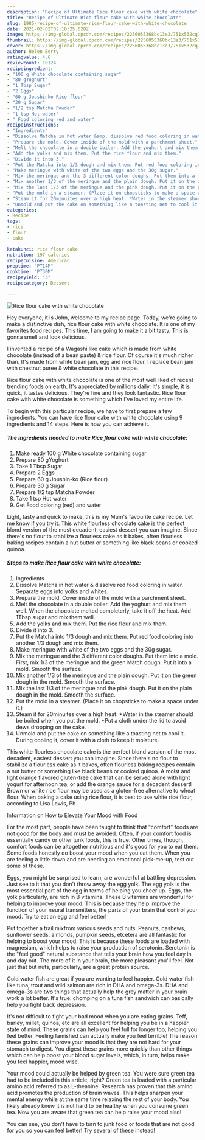 ```yaml
---
description: "Recipe of Ultimate Rice flour cake with white chocolate"
title: "Recipe of Ultimate Rice flour cake with white chocolate"
slug: 1985-recipe-of-ultimate-rice-flour-cake-with-white-chocolate
date: 2021-02-02T02:10:25.628Z
image: https://img-global.cpcdn.com/recipes/2256055368bc13e3/751x532cq70/rice-flour-cake-with-white-chocolate-recipe-main-photo.jpg
thumbnail: https://img-global.cpcdn.com/recipes/2256055368bc13e3/751x532cq70/rice-flour-cake-with-white-chocolate-recipe-main-photo.jpg
cover: https://img-global.cpcdn.com/recipes/2256055368bc13e3/751x532cq70/rice-flour-cake-with-white-chocolate-recipe-main-photo.jpg
author: Helen Berry
ratingvalue: 4.6
reviewcount: 10124
recipeingredient:
- "100 g White chocolate containing sugar"
- "80 gYoghurt"
- "1 Tbsp Sugar"
- "2 Eggs"
- "60 g Joushinko Rice flour"
- "30 g Sugar"
- "1/2 tsp Matcha Powder"
- "1 tsp Hot water"
- " Food coloring red and water"
recipeinstructions:
- "Ingredients"
- "Dissolve Matcha in hot water &amp; dissolve red food coloring in water. Separate eggs into yolks and whites."
- "Prepare the mold. Cover inside of the mold with a parchment sheet."
- "Melt the chocolate in a double boiler. Add the yoghurt and mix them well. When the chocolate melted completerly, take it off the heat. Add 1Tbsp sugar and mix them well."
- "Add the yolks and mix them. Put the rice flour and mix them."
- "Divide it into 3."
- "Put the Matcha into 1/3 dough and mix them. Put red food coloring into another 1/3 dough and mix them."
- "Make meringue with white of the two eggs and the 30g sugar."
- "Mix the meringue and the 3 different color doughs. Put them into a mold. First, mix 1/3 of the meringue and the green Match dough. Put it into a mold. Smooth the surface."
- "Mix another 1/3 of the meringue and the plain dough. Put it on the green dough in the mold. Smooth the surface."
- "Mix the last 1/3 of the meringue and the pink dough. Put it on the plain dough in the mold. Smooth the surface."
- "Put the mold in a steamer. (Place it on chopsticks to make a space under it.)"
- "Steam it for 20minuites over a high heat. *Water in the steamer should be boiled when you put the mold. *Put a cloth under the lid to avoid dews dropping on the cake."
- "Unmold and put the cake on something like a toasting net to cool it. During cooling it, cover it with a cloth to keep it moisture."
categories:
- Recipe
tags:
- rice
- flour
- cake

katakunci: rice flour cake 
nutrition: 197 calories
recipecuisine: American
preptime: "PT14M"
cooktime: "PT30M"
recipeyield: "3"
recipecategory: Dessert

---
```



![Rice flour cake with white chocolate](https://img-global.cpcdn.com/recipes/2256055368bc13e3/751x532cq70/rice-flour-cake-with-white-chocolate-recipe-main-photo.jpg)

Hey everyone, it is John, welcome to my recipe page. Today, we're going to make a distinctive dish, rice flour cake with white chocolate. It is one of my favorites food recipes. This time, I am going to make it a bit tasty. This is gonna smell and look delicious.

I invented a recipe of a Wagashi like cake which is made from white chocolate (instead of a bean paste) &amp; rice flour. Of course it&#39;s much richer than. It&#39;s made from white bean jam, egg and rice flour. I replace bean jam with chestnut puree &amp; white chocolate in this recipe.

Rice flour cake with white chocolate is one of the most well liked of recent trending foods on earth. It's appreciated by millions daily. It's simple, it is quick, it tastes delicious. They're fine and they look fantastic. Rice flour cake with white chocolate is something which I've loved my entire life.


To begin with this particular recipe, we have to first prepare a few ingredients. You can have rice flour cake with white chocolate using 9 ingredients and 14 steps. Here is how you can achieve it.

<!--inarticleads1-->

##### The ingredients needed to make Rice flour cake with white chocolate:

1. Make ready 100 g White chocolate containing sugar
1. Prepare 80 gYoghurt
1. Take 1 Tbsp Sugar
1. Prepare 2 Eggs
1. Prepare 60 g Joushin-ko (Rice flour)
1. Prepare 30 g Sugar
1. Prepare 1/2 tsp Matcha Powder
1. Take 1 tsp Hot water
1. Get  Food coloring (red) and water


Light, tasty and quick to make, this is my Mum&#39;s favourite cake recipe. Let me know if you try it. This white flourless chocolate cake is the perfect blond version of the most decadent, easiest dessert you can imagine. Since there&#39;s no flour to stabilize a flourless cake as it bakes, often flourless baking recipes contain a nut butter or something like black beans or cooked quinoa. 

<!--inarticleads2-->

##### Steps to make Rice flour cake with white chocolate:

1. Ingredients
1. Dissolve Matcha in hot water &amp; dissolve red food coloring in water. Separate eggs into yolks and whites.
1. Prepare the mold. Cover inside of the mold with a parchment sheet.
1. Melt the chocolate in a double boiler. Add the yoghurt and mix them well. When the chocolate melted completerly, take it off the heat. Add 1Tbsp sugar and mix them well.
1. Add the yolks and mix them. Put the rice flour and mix them.
1. Divide it into 3.
1. Put the Matcha into 1/3 dough and mix them. Put red food coloring into another 1/3 dough and mix them.
1. Make meringue with white of the two eggs and the 30g sugar.
1. Mix the meringue and the 3 different color doughs. Put them into a mold. First, mix 1/3 of the meringue and the green Match dough. Put it into a mold. Smooth the surface.
1. Mix another 1/3 of the meringue and the plain dough. Put it on the green dough in the mold. Smooth the surface.
1. Mix the last 1/3 of the meringue and the pink dough. Put it on the plain dough in the mold. Smooth the surface.
1. Put the mold in a steamer. (Place it on chopsticks to make a space under it.)
1. Steam it for 20minuites over a high heat. *Water in the steamer should be boiled when you put the mold. *Put a cloth under the lid to avoid dews dropping on the cake.
1. Unmold and put the cake on something like a toasting net to cool it. During cooling it, cover it with a cloth to keep it moisture.


This white flourless chocolate cake is the perfect blond version of the most decadent, easiest dessert you can imagine. Since there&#39;s no flour to stabilize a flourless cake as it bakes, often flourless baking recipes contain a nut butter or something like black beans or cooked quinoa. A moist and light orange flavored gluten-free cake that can be served alone with light yogurt for afternoon tea, or add the orange sauce for a decadent dessert! Brown or white rice flour may be used as a gluten-free alternative to wheat flour. When baking a cake using rice flour, it is best to use white rice flour, according to Lisa Lewis, Ph. 

Information on How to Elevate Your Mood with Food


For the most part, people have been taught to think that "comfort" foods are not good for the body and must be avoided. Often, if your comfort food is essentially candy or other junk foods, this is true. Other times, though, comfort foods can be altogether nutritious and it's good for you to eat them. Some foods honestly do boost your mood when you eat them. When you are feeling a little down and are needing an emotional pick-me-up, test out some of these.

Eggs, you might be surprised to learn, are wonderful at battling depression. Just see to it that you don't throw away the egg yolk. The egg yolk is the most essential part of the egg in terms of helping you cheer up. Eggs, the yolk particularly, are rich in B vitamins. These B vitamins are wonderful for helping to improve your mood. This is because they help improve the function of your neural transmitters, the parts of your brain that control your mood. Try to eat an egg and feel better!

Put together a trail mixfrom various seeds and nuts. Peanuts, cashews, sunflower seeds, almonds, pumpkin seeds, etcetera are all fantastic for helping to boost your mood. This is because these foods are loaded with magnesium, which helps to raise your production of serotonin. Serotonin is the "feel good" natural substance that tells your brain how you feel day in and day out. The more of it in your brain, the more pleasant you'll feel. Not just that but nuts, particularly, are a great protein source.

Cold water fish are great if you are wanting to feel happier. Cold water fish like tuna, trout and wild salmon are rich in DHA and omega-3s. DHA and omega-3s are two things that actually help the grey matter in your brain work a lot better. It's true: chomping on a tuna fish sandwich can basically help you fight back depression. 

It's not difficult to fight your bad mood when you are eating grains. Teff, barley, millet, quinoa, etc are all excellent for helping you be in a happier state of mind. These grains can help you feel full for longer too, helping you feel better. Feeling famished can actually make you feel terrible! The reason these grains can improve your mood is that they are not hard for your stomach to digest. You digest these grains more quickly than other things which can help boost your blood sugar levels, which, in turn, helps make you feel happier, mood wise.

Your mood could actually be helped by green tea. You were sure green tea had to be included in this article, right? Green tea is loaded with a particular amino acid referred to as L-theanine. Research has proven that this amino acid promotes the production of brain waves. This helps sharpen your mental energy while at the same time relaxing the rest of your body. You likely already knew it is not hard to be healthy when you consume green tea. Now you are aware that green tea can help raise your mood also!

You can see, you don't have to turn to junk food or foods that are not good for you so you can feel better! Try several of these instead!

